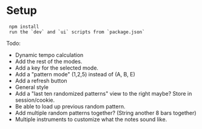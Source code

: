 # Setup

```
 npm install
 run the `dev` and `ui` scripts from `package.json`
```

Todo:

- Dynamic tempo calculation
- Add the rest of the modes.
- Add a key for the selected mode.
- Add a "pattern mode" (1,2,5) instead of (A, B, E)
- Add a refresh button
- General style
- Add a "last ten randomized patterns" view to the right maybe? Store in session/cookie.
- Be able to load up previous random pattern.
- Add multiple random patterns together? (String another 8 bars together)
- Multiple instruments to customize what the notes sound like.
